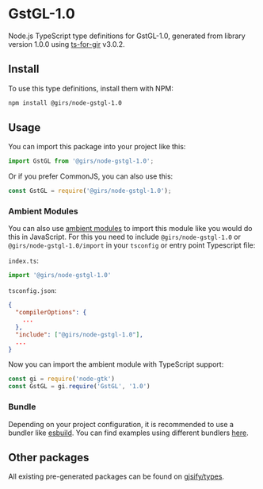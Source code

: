 
# GstGL-1.0

Node.js TypeScript type definitions for GstGL-1.0, generated from library version 1.0.0 using [ts-for-gir](https://github.com/gjsify/ts-for-gir) v3.0.2.


## Install

To use this type definitions, install them with NPM:
```bash
npm install @girs/node-gstgl-1.0
```

## Usage

You can import this package into your project like this:
```ts
import GstGL from '@girs/node-gstgl-1.0';
```

Or if you prefer CommonJS, you can also use this:
```ts
const GstGL = require('@girs/node-gstgl-1.0');
```

### Ambient Modules

You can also use [ambient modules](https://github.com/gjsify/ts-for-gir/tree/main/packages/cli#ambient-modules) to import this module like you would do this in JavaScript.
For this you need to include `@girs/node-gstgl-1.0` or `@girs/node-gstgl-1.0/import` in your `tsconfig` or entry point Typescript file:

`index.ts`:
```ts
import '@girs/node-gstgl-1.0'
```

`tsconfig.json`:
```json
{
  "compilerOptions": {
    ...
  },
  "include": ["@girs/node-gstgl-1.0"],
  ...
}
```

Now you can import the ambient module with TypeScript support: 

```ts
const gi = require('node-gtk')
const GstGL = gi.require('GstGL', '1.0')
```


### Bundle

Depending on your project configuration, it is recommended to use a bundler like [esbuild](https://esbuild.github.io/). You can find examples using different bundlers [here](https://github.com/gjsify/ts-for-gir/tree/main/examples).

## Other packages

All existing pre-generated packages can be found on [gjsify/types](https://github.com/gjsify/types).


